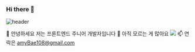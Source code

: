 ### Hi there 👋

![header](https://capsule-render.vercel.app/api?type=waving&color=auto&height=250&section=header&text=hyobinBae&fontSize=75)
 
 🌱 안녕하세요 저는 프론트엔드 주니어 개발자입니다
 🤔 아직 모르는 게 많아요
 <img src="https://img.shields.io/badge/뱃지레이블-배경색?style=뱃지모양&logo=로고&logoColor=로고색상"/>
 📫 연락은 amyBae108@gmail.com 
